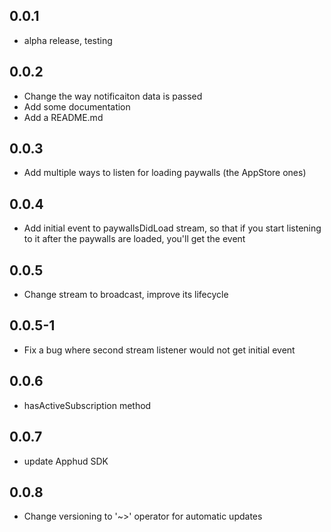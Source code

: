 ## 0.0.1

* alpha release, testing

## 0.0.2

* Change the way notificaiton data is passed
* Add some documentation
* Add a README.md

## 0.0.3
* Add multiple ways to listen for loading paywalls (the AppStore ones)


## 0.0.4
* Add initial event to paywallsDidLoad stream, so that if you start listening to it after the paywalls are loaded, you'll get the event

## 0.0.5
* Change stream to broadcast, improve its lifecycle

## 0.0.5-1
* Fix a bug where second stream listener would not get initial event

## 0.0.6
* hasActiveSubscription method

## 0.0.7
* update Apphud SDK

## 0.0.8
* Change versioning to '~>' operator for automatic updates
